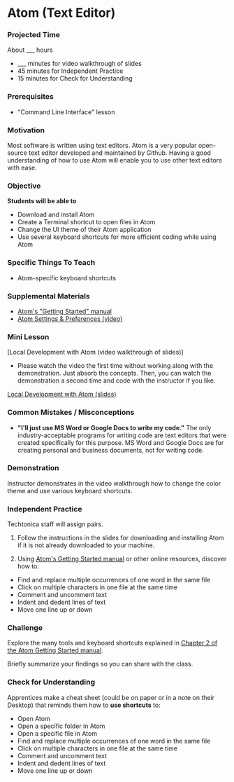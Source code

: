 # Atom (Text Editor)

### Projected Time
About ___ hours
- ___ minutes for video walkthrough of slides
- 45 minutes for Independent Practice
- 15 minutes for Check for Understanding

### Prerequisites
- "Command Line Interface" lesson


### Motivation

Most software is written using text editors. Atom is a very popular open-source text editor developed and maintained by Github. Having a good understanding of how to use Atom will enable you to use other text editors with ease.

### Objective
**Students will be able to**
- Download and install Atom
- Create a Terminal shortcut to open files in Atom
- Change the UI theme of their Atom application
- Use several keyboard shortcuts for more efficient coding while using Atom

### Specific Things To Teach
- Atom-specific keyboard shortcuts

### Supplemental Materials

- [Atom's "Getting Started" manual](http://flight-manual.atom.io/getting-started/sections/atom-basics/)
- [Atom Settings & Preferences (video)](https://www.youtube.com/watch?v=zYvMFtO71fk)

### Mini Lesson

[Local Development with Atom (video walkthrough of slides)]
- Please watch the video the first time without working along with the demonstration. Just absorb the concepts. Then, you can watch the demonstration a second time and code with the instructor if you like.

[Local Development with Atom (slides)](https://docs.google.com/presentation/d/1QAMxrS1ZOvtSn7MuYxTmeanrMQi_O8Z5UVq-4LzLqso/edit?usp=sharing)


### Common Mistakes / Misconceptions

- **"I'll just use MS Word or Google Docs to write my code."** The only industry-acceptable programs for writing code are text editors that were created specifically for this purpose. MS Word and Google Docs are for creating personal and business documents, not for writing code.


### Demonstration

Instructor demonstrates in the video walkthrough how to change the color theme and use various keyboard shortcuts.


### Independent Practice

Techtonica staff will assign pairs.

1. Follow the instructions in the slides for downloading and installing Atom if it is not already downloaded to your machine.

2. Using [Atom's Getting Started manual](http://flight-manual.atom.io/using-atom/) or other online resources, discover how to:
- Find and replace multiple occurrences of one word in the same file
- Click on multiple characters in one file at the same time
- Comment and uncomment text
- Indent and dedent lines of text
- Move one line up or down


### Challenge

Explore the many tools and keyboard shortcuts explained in [Chapter 2 of the Atom Getting Started manual](http://flight-manual.atom.io/using-atom/).

Briefly summarize your findings so you can share with the class.


### Check for Understanding

Apprentices make a cheat sheet (could be on paper or in a note on their Desktop) that reminds them how to **use shortcuts** to:

- Open Atom
- Open a specific folder in Atom
- Open a specific file in Atom
- Find and replace multiple occurrences of one word in the same file
- Click on multiple characters in one file at the same time
- Comment and uncomment text
- Indent and dedent lines of text
- Move one line up or down
